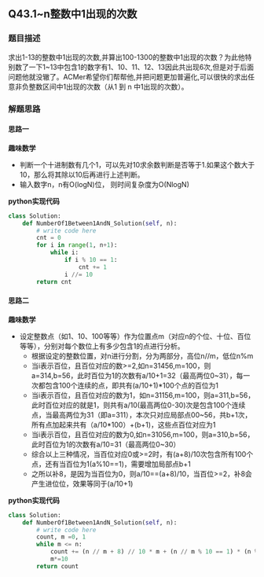 ## Q43.1~n整数中1出现的次数
### 题目描述
求出1-13的整数中1出现的次数,并算出100-1300的整数中1出现的次数？为此他特别数了一下1~13中包含1的数字有1、10、11、12、13因此共出现6次,但是对于后面问题他就没辙了。ACMer希望你们帮帮他,并把问题更加普遍化,可以很快的求出任意非负整数区间中1出现的次数（从1 到 n 中1出现的次数）。
### 解题思路
#### 思路一
**趣味数学**
- 判断一个十进制数有几个1，可以先对10求余数判断是否等于1.如果这个数大于10，那么将其除以10后再进行上述判断。
- 输入数字n，n有O(logN)位， 则时间复杂度为O(NlogN)  

**python实现代码**
```python
class Solution:
    def NumberOf1Between1AndN_Solution(self, n):
        # write code here
        cnt = 0
        for i in range(1, n+1):
            while i:
                if i % 10 == 1:
                    cnt += 1
                i //= 10
        return cnt
```
#### 思路二
**趣味数学**
- 设定整数点（如1、10、100等等）作为位置点m（对应n的个位、十位、百位等等），分别对每个数位上有多少包含1的点进行分析。
    -  根据设定的整数位置，对n进行分割，分为两部分，高位n//m，低位n%m
    -  当i表示百位，且百位对应的数>=2,如n=31456,m=100，则a=314,b=56，此时百位为1的次数有a/10+1=32（最高两位0~31），每一次都包含100个连续的点，即共有(a/10+1)*100个点的百位为1
    -  当i表示百位，且百位对应的数为1，如n=31156,m=100，则a=311,b=56，此时百位对应的就是1，则共有a/10(最高两位0-30)次是包含100个连续点，当最高两位为31（即a=311），本次只对应局部点00~56，共b+1次，所有点加起来共有（a/10*100）+(b+1)，这些点百位对应为1
    -  当i表示百位，且百位对应的数为0,如n=31056,m=100，则a=310,b=56，此时百位为1的次数有a/10=31（最高两位0~30）
    -  综合以上三种情况，当百位对应0或>=2时，有(a+8)/10次包含所有100个点，还有当百位为1(a%10==1)，需要增加局部点b+1
    -  之所以补8，是因为当百位为0，则a/10==(a+8)/10，当百位>=2，补8会产生进位位，效果等同于(a/10+1)

**python实现代码**
```python
class Solution:
    def NumberOf1Between1AndN_Solution(self, n):
        # write code here
        count, m =0, 1
        while m <= n:
            count += (n // m + 8) // 10 * m + (n // m % 10 == 1) * (n % m + 1)
            m*=10
        return count
```
